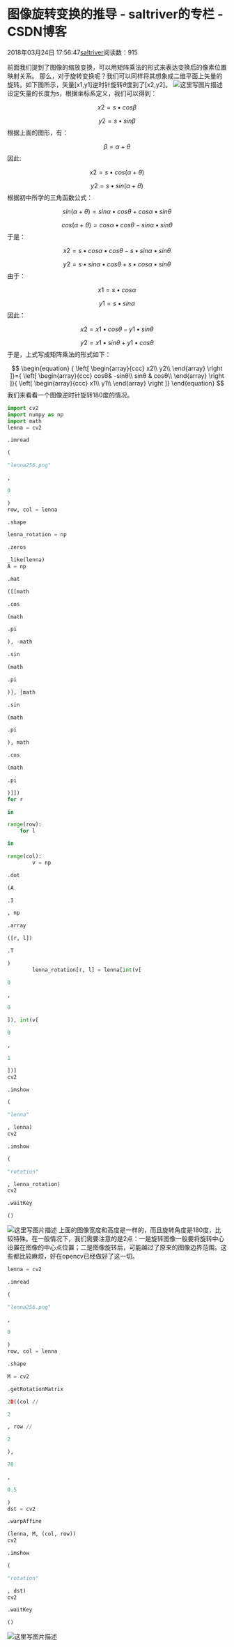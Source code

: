 
# 图像旋转变换的推导 - saltriver的专栏 - CSDN博客


2018年03月24日 17:56:47[saltriver](https://me.csdn.net/saltriver)阅读数：915


前面我们提到了图像的缩放变换，可以用矩阵乘法的形式来表达变换后的像素位置映射关系。
那么，对于旋转变换呢？我们可以同样将其想象成二维平面上矢量的旋转。如下图所示，矢量[x1,y1]逆时针旋转$θ$度到了[x2,y2]。
![这里写图片描述](https://img-blog.csdn.net/20180324174711623?watermark/2/text/aHR0cHM6Ly9ibG9nLmNzZG4ubmV0L3NhbHRyaXZlcg==/font/5a6L5L2T/fontsize/400/fill/I0JBQkFCMA==/dissolve/70)[ ](https://img-blog.csdn.net/20180324174711623?watermark/2/text/aHR0cHM6Ly9ibG9nLmNzZG4ubmV0L3NhbHRyaXZlcg==/font/5a6L5L2T/fontsize/400/fill/I0JBQkFCMA==/dissolve/70)
设定矢量的长度为s，根据坐标系定义，我们可以得到：

$$
x2=s• cos⁡β
$$

$$
y2=s• sin⁡β
$$
根据上面的图形，有：

$$
β=α+θ
$$
因此:

$$
x2=s• cos⁡(α+θ)
$$

$$
y2=s• sin⁡(α+θ)
$$
根据初中所学的三角函数公式：

$$
sin⁡(α+θ)=sinα•cosθ+cosα•sinθ
$$

$$
cos⁡(α+θ)=cosα•cosθ-sinα•sinθ
$$
于是：

$$
x2=s•cosα•cosθ-s•sinα•sinθ
$$

$$
y2=s•sinα•cosθ+s•cosα•sinθ
$$
由于：

$$
x1=s• cos⁡α
$$

$$
y1=s• sin⁡α
$$
因此：

$$
x2=x1•cosθ-y1•sinθ
$$

$$
y2=x1•sinθ+y1•cosθ
$$
于是，上式写成矩阵乘法的形式如下：

$$
\begin{equation}
{
\left[ \begin{array}{ccc}
x2\\
y2\\
\end{array} 
\right ]}={
\left[ \begin{array}{ccc}
cosθ& -sinθ\\
sinθ & cosθ\\
\end{array} 
\right ]}{
\left[ \begin{array}{ccc}
x1\\
y1\\
\end{array} 
\right ]}
\end{equation}
$$
我们来看看一个图像逆时针旋转180度的情况。
```python
import cv2
import numpy as np
import math
lenna = cv2
```
```python
.imread
```
```python
(
```
```python
"lenna256.png"
```
```python
,
```
```python
0
```
```python
)
row, col = lenna
```
```python
.shape
```
```python
lenna_rotation = np
```
```python
.zeros
```
```python
_like(lenna)
A = np
```
```python
.mat
```
```python
([[math
```
```python
.cos
```
```python
(math
```
```python
.pi
```
```python
), -math
```
```python
.sin
```
```python
(math
```
```python
.pi
```
```python
)], [math
```
```python
.sin
```
```python
(math
```
```python
.pi
```
```python
), math
```
```python
.cos
```
```python
(math
```
```python
.pi
```
```python
)]])
for r
```
```python
in
```
```python
range(row):
    for l
```
```python
in
```
```python
range(col):
        v = np
```
```python
.dot
```
```python
(A
```
```python
.I
```
```python
, np
```
```python
.array
```
```python
([r, l])
```
```python
.T
```
```python
)
        lenna_rotation[r, l] = lenna[int(v[
```
```python
0
```
```python
,
```
```python
0
```
```python
]), int(v[
```
```python
0
```
```python
,
```
```python
1
```
```python
])]
cv2
```
```python
.imshow
```
```python
(
```
```python
"lenna"
```
```python
, lenna)
cv2
```
```python
.imshow
```
```python
(
```
```python
"rotation"
```
```python
, lenna_rotation)
cv2
```
```python
.waitKey
```
```python
()
```
![这里写图片描述](https://img-blog.csdn.net/2018032417555960?watermark/2/text/aHR0cHM6Ly9ibG9nLmNzZG4ubmV0L3NhbHRyaXZlcg==/font/5a6L5L2T/fontsize/400/fill/I0JBQkFCMA==/dissolve/70)
上面的图像宽度和高度是一样的，而且旋转角度是180度，比较特殊。在一般情况下，我们需要注意的是2点：一是旋转图像一般要将旋转中心设置在图像的中心点位置；二是图像旋转后，可能越过了原来的图像边界范围。这些都比较麻烦，好在opencv已经做好了这一切。
```python
lenna = cv2
```
```python
.imread
```
```python
(
```
```python
"lenna256.png"
```
```python
,
```
```python
0
```
```python
)
row, col = lenna
```
```python
.shape
```
```python
M = cv2
```
```python
.getRotationMatrix
```
```python
2D((col //
```
```python
2
```
```python
, row //
```
```python
2
```
```python
),
```
```python
70
```
```python
,
```
```python
0.5
```
```python
)
dst = cv2
```
```python
.warpAffine
```
```python
(lenna, M, (col, row))
cv2
```
```python
.imshow
```
```python
(
```
```python
"rotation"
```
```python
, dst)
cv2
```
```python
.waitKey
```
```python
()
```
![这里写图片描述](https://img-blog.csdn.net/20180324175626814?watermark/2/text/aHR0cHM6Ly9ibG9nLmNzZG4ubmV0L3NhbHRyaXZlcg==/font/5a6L5L2T/fontsize/400/fill/I0JBQkFCMA==/dissolve/70)


